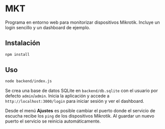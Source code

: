 # MKT

Programa en entorno web para monitorizar dispositivos Mikrotik. Incluye un login sencillo y un dashboard de ejemplo.

## Instalación

```bash
npm install
```

## Uso

```bash
node backend/index.js
```

Se crea una base de datos SQLite en `backend/db.sqlite` con el usuario por defecto `admin`/`admin`. Inicia la aplicación y accede a `http://localhost:3000/login` para iniciar sesión y ver el dashboard.

Desde el menú **Ajustes** es posible cambiar el puerto donde el servicio de escucha recibe los `ping` de los dispositivos Mikrotik. Al guardar un nuevo puerto el servicio se reinicia automáticamente.
